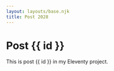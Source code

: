 ```yaml
---
layout: layouts/base.njk
title: Post 2028
---
```


# Post {{ id }}

This is post {{ id }} in my Eleventy project.
